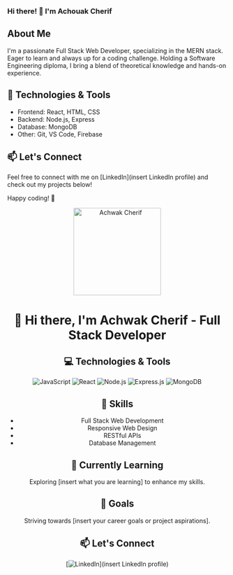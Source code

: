 ### Hi there! 👋 I'm Achouak Cherif

## About Me
I'm a passionate Full Stack Web Developer, specializing in the MERN stack. Eager to learn and always up for a coding challenge. Holding a Software Engineering diploma, I bring a blend of theoretical knowledge and hands-on experience.

## 🔧 Technologies & Tools
- Frontend: React, HTML, CSS
- Backend: Node.js, Express
- Database: MongoDB
- Other: Git, VS Code, Firebase


## 📫 Let's Connect
Feel free to connect with me on [LinkedIn](insert LinkedIn profile) and check out my projects below!

Happy coding! 🚀

<div align="center">
  <img src="your_profile_image_url.jpg" alt="Achwak Cherif" width="200"/>

# 👋 Hi there, I'm Achwak Cherif - Full Stack Developer

## 💻 Technologies & Tools
![JavaScript](https://img.shields.io/badge/-JavaScript-F7DF1E?style=flat&logo=javascript&logoColor=white)
![React](https://img.shields.io/badge/-React-61DAFB?style=flat&logo=react&logoColor=white)
![Node.js](https://img.shields.io/badge/-Node.js-339933?style=flat&logo=node.js&logoColor=white)
![Express.js](https://img.shields.io/badge/-Express.js-000000?style=flat&logo=express&logoColor=white)
![MongoDB](https://img.shields.io/badge/-MongoDB-47A248?style=flat&logo=mongodb&logoColor=white)

## 🚀 Skills
- Full Stack Web Development
- Responsive Web Design
- RESTful APIs
- Database Management

## 🌱 Currently Learning
Exploring [insert what you are learning] to enhance my skills.

## 🎯 Goals
Striving towards [insert your career goals or project aspirations].

## 📫 Let's Connect
[![LinkedIn](https://img.shields.io/badge/-LinkedIn-0077B5?style=flat&logo=linkedin&logoColor=white)](insert LinkedIn profile)
</div>

<!--
**Achwak28/Achwak28** is a ✨ _special_ ✨ repository because its `README.md` (this file) appears on your GitHub profile.

Here are some ideas to get you started:

- 🔭 I’m currently working on ...
- 🌱 I’m currently learning ...
- 👯 I’m looking to collaborate on ...
- 🤔 I’m looking for help with ...
- 💬 Ask me about ...
- 📫 How to reach me: ...
- 😄 Pronouns: ...
- ⚡ Fun fact: ...
-->
